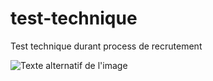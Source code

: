 # test-technique
Test technique durant process de recrutement

![Texte alternatif de l'image](chemin/vers/votre/image.png)

